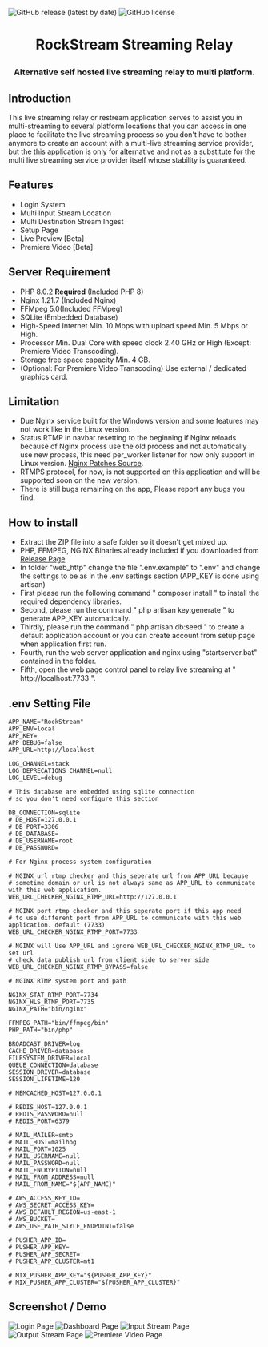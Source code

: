 ![GitHub release (latest by date)](https://img.shields.io/github/downloads/sandyh90/rockstream-streaming-relay/latest/total?style=for-the-badge)
![GitHub license](https://img.shields.io/github/license/sandyh90/rockstream-streaming-relay?style=for-the-badge)

<h1 align="center">RockStream Streaming Relay</p>

<h3 align="center">Alternative self hosted live streaming relay to multi platform.</h3>

## Introduction
This live streaming relay or restream application serves to assist you in multi-streaming to several platform locations that you can access in one place to facilitate the live streaming process so you don't have to bother anymore
to create an account with a multi-live streaming service provider, but the this application is only for alternative and not as a substitute for the multi live streaming service provider itself whose stability is guaranteed.

## Features
- Login System
- Multi Input Stream Location
- Multi Destination Stream Ingest
- Setup Page
- Live Preview [Beta]
- Premiere Video [Beta]

## Server Requirement
- PHP 8.0.2 **Required** (Included PHP 8)
- Nginx 1.21.7 (Included Nginx)
- FFMpeg 5.0(Included FFMpeg)
- SQLite (Embedded Database)
- High-Speed Internet Min. 10 Mbps with upload speed Min. 5 Mbps or High.
- Processor Min. Dual Core with speed clock 2.40 GHz or High (Except: Premiere Video Transcoding).
- Storage free space capacity Min. 4 GB.
- (Optional: For Premiere Video Transcoding) Use external / dedicated graphics card.

## Limitation
- Due Nginx service built for the Windows version and some features may not work like in the Linux version.
- Status RTMP in navbar resetting to the beginning if Nginx reloads because of Nginx process use the old process and not automatically use new process, this need per_worker listener for now only support in Linux version. [Nginx Patches Source](https://github.com/arut/nginx-patches).
- RTMPS protocol, for now, is not supported on this application and will be supported soon on the new version.
- There is still bugs remaining on the app, Please report any bugs you find.

## How to install
- Extract the ZIP file into a safe folder so it doesn't get mixed up.
- PHP, FFMPEG, NGINX Binaries already included if you downloaded from [Release Page](https://github.com/sandyh90/rockstream-streaming-relay/releases)
- In folder "web_http" change the file ".env.example" to ".env" and change the settings to be as in the .env settings section (APP_KEY is done using artisan)
- First please run the following command " composer install " to install the required dependency libraries.
- Second, please run the command " php artisan key:generate " to generate APP_KEY automatically.
- Thirdly, please run the command " php artisan db:seed " to create a default application account or you can create account from setup page when application first run.
- Fourth, run the web server application and nginx using "startserver.bat" contained in the folder.
- Fifth, open the web page control panel to relay live streaming at " http://localhost:7733 ".

## .env Setting File
```
APP_NAME="RockStream"
APP_ENV=local
APP_KEY=
APP_DEBUG=false
APP_URL=http://localhost

LOG_CHANNEL=stack
LOG_DEPRECATIONS_CHANNEL=null
LOG_LEVEL=debug

# This database are embedded using sqlite connection
# so you don't need configure this section

DB_CONNECTION=sqlite
# DB_HOST=127.0.0.1
# DB_PORT=3306
# DB_DATABASE=
# DB_USERNAME=root
# DB_PASSWORD=

# For Nginx process system configuration

# NGINX url rtmp checker and this seperate url from APP_URL because
# sometime domain or url is not always same as APP_URL to communicate with this web application.
WEB_URL_CHECKER_NGINX_RTMP_URL=http://127.0.0.1

# NGINX port rtmp checker and this seperate port if this app need
# to use different port from APP_URL to communicate with this web application. default (7733)
WEB_URL_CHECKER_NGINX_RTMP_PORT=7733

# NGINX will Use APP_URL and ignore WEB_URL_CHECKER_NGINX_RTMP_URL to set url
# check data publish url from client side to server side
WEB_URL_CHECKER_NGINX_RTMP_BYPASS=false

# NGINX RTMP system port and path

NGINX_STAT_RTMP_PORT=7734
NGINX_HLS_RTMP_PORT=7735
NGINX_PATH="bin/nginx"

FFMPEG_PATH="bin/ffmpeg/bin"
PHP_PATH="bin/php"

BROADCAST_DRIVER=log
CACHE_DRIVER=database
FILESYSTEM_DRIVER=local
QUEUE_CONNECTION=database
SESSION_DRIVER=database
SESSION_LIFETIME=120

# MEMCACHED_HOST=127.0.0.1

# REDIS_HOST=127.0.0.1
# REDIS_PASSWORD=null
# REDIS_PORT=6379

# MAIL_MAILER=smtp
# MAIL_HOST=mailhog
# MAIL_PORT=1025
# MAIL_USERNAME=null
# MAIL_PASSWORD=null
# MAIL_ENCRYPTION=null
# MAIL_FROM_ADDRESS=null
# MAIL_FROM_NAME="${APP_NAME}"

# AWS_ACCESS_KEY_ID=
# AWS_SECRET_ACCESS_KEY=
# AWS_DEFAULT_REGION=us-east-1
# AWS_BUCKET=
# AWS_USE_PATH_STYLE_ENDPOINT=false

# PUSHER_APP_ID=
# PUSHER_APP_KEY=
# PUSHER_APP_SECRET=
# PUSHER_APP_CLUSTER=mt1

# MIX_PUSHER_APP_KEY="${PUSHER_APP_KEY}"
# MIX_PUSHER_APP_CLUSTER="${PUSHER_APP_CLUSTER}"
```

## Screenshot / Demo


![Login Page](https://user-images.githubusercontent.com/30236529/156620510-0f9a186f-4e6d-48a1-a532-e323bc471131.jpeg)
![Dashboard Page](https://user-images.githubusercontent.com/30236529/156620562-83933922-0077-479f-bcf9-2360f7d3a413.jpeg)
![Input Stream Page](https://user-images.githubusercontent.com/30236529/156620629-b4098974-72e3-4b05-8f0f-71a21491033e.jpeg)
![Output Stream Page](https://user-images.githubusercontent.com/30236529/156620685-23cf7847-d9e7-4650-9f05-08e920ffb70e.jpeg)
![Premiere Video Page](https://user-images.githubusercontent.com/30236529/156620738-bf534d30-28ec-4fdd-b3e0-70e44bb0d24a.jpeg)
